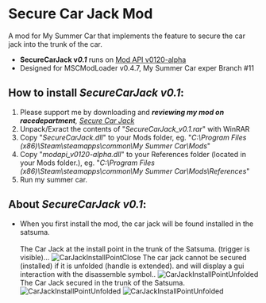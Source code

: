# Secure Car Jack Mod
A mod for My Summer Car that implements the feature to secure the car jack into the trunk of the car.  
- <b>SecureCarJack v<i>0.1</i></b> runs on [Mod API v0120-alpha](https://github.com/tommojphillips/ModAPI/releases/tag/0.1.2.0-alpha)  
- Designed for MSCModLoader v0.4.7, My Summer Car exper Branch #11  


## How to install <i>SecureCarJack v0.1</i>: 

1) Please support me by downloading and <i><b>reviewing my mod on racedepartment</b>, [Secure Car Jack](https://notuploadedyet.com)</i><br/>
2) Unpack/Exract the contents of "<i>SecureCarJack_v0.1.rar</i>" with WinRAR<br/>
3) Copy "<i>SecureCarJack.dll</i>" to your Mods folder, eg. "<i>C:\Program Files (x86)\Steam\steamapps\common\My Summer Car\Mods</i>"<br/>
4) Copy "<i>modapi_v0120-alpha.dll</i>" to your References folder (located in your Mods folder.), eg. "<i>C:\Program Files (x86)\Steam\steamapps\common\My Summer Car\Mods\References</i>"<br/>
5) Run my summer car.

## About <i>SecureCarJack v0.1</i>: 
- When you first install the mod, the car jack will be found installed in the satsuma.<br/><br/>
The Car Jack at the install point in the trunk of the Satsuma. (trigger is visible)...
![CarJackInstallPointClose](https://i.imgur.com/7rJXPxl.png)
The car jack cannot be secured (installed) if it is unfolded (handle is extended). and will display a gui interaction with the disassemble symbol..
![CarJackInstallPointUnfolded](https://i.imgur.com/pYfxlii.png)
The Car Jack secured in the trunk of the Satsuma.
![CarJackInstallPointUnfolded](https://i.imgur.com/T4zHXsC.png)
![CarJackInstallPointUnfolded](https://i.imgur.com/OSUy1Y3.png)
